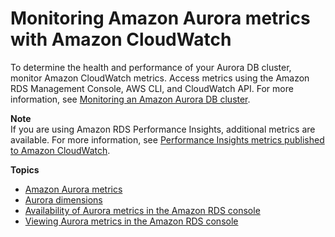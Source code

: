 # Monitoring Amazon Aurora metrics with Amazon CloudWatch<a name="Aurora.Monitoring"></a>

To determine the health and performance of your Aurora DB cluster, monitor Amazon CloudWatch metrics\. Access metrics using the Amazon RDS Management Console, AWS CLI, and CloudWatch API\. For more information, see [Monitoring an Amazon Aurora DB cluster](MonitoringAurora.md)\.

**Note**  
If you are using Amazon RDS Performance Insights, additional metrics are available\. For more information, see [Performance Insights metrics published to Amazon CloudWatch](USER_PerfInsights.Cloudwatch.md)\.

**Topics**
+ [Amazon Aurora metrics](Aurora.AuroraMySQL.Monitoring.Metrics.md)
+ [Aurora dimensions](dimensions.md)
+ [Availability of Aurora metrics in the Amazon RDS console](Aurora.Monitoring.Metrics.RDSAvailability.md)
+ [Viewing Aurora metrics in the Amazon RDS console](Aurora.Monitoring.Metrics.RDS.md)